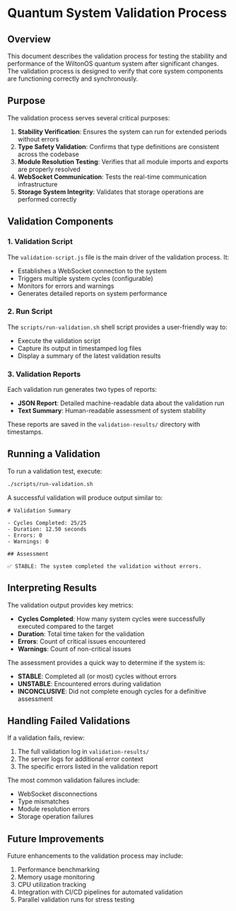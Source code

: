 # Quantum System Validation Process

## Overview

This document describes the validation process for testing the stability and performance of the WiltonOS quantum system after significant changes. The validation process is designed to verify that core system components are functioning correctly and synchronously.

## Purpose

The validation process serves several critical purposes:

1. **Stability Verification**: Ensures the system can run for extended periods without errors
2. **Type Safety Validation**: Confirms that type definitions are consistent across the codebase
3. **Module Resolution Testing**: Verifies that all module imports and exports are properly resolved
4. **WebSocket Communication**: Tests the real-time communication infrastructure
5. **Storage System Integrity**: Validates that storage operations are performed correctly

## Validation Components

### 1. Validation Script

The `validation-script.js` file is the main driver of the validation process. It:

- Establishes a WebSocket connection to the system
- Triggers multiple system cycles (configurable)
- Monitors for errors and warnings
- Generates detailed reports on system performance

### 2. Run Script

The `scripts/run-validation.sh` shell script provides a user-friendly way to:

- Execute the validation script
- Capture its output in timestamped log files
- Display a summary of the latest validation results

### 3. Validation Reports

Each validation run generates two types of reports:

- **JSON Report**: Detailed machine-readable data about the validation run
- **Text Summary**: Human-readable assessment of system stability

These reports are saved in the `validation-results/` directory with timestamps.

## Running a Validation

To run a validation test, execute:

```bash
./scripts/run-validation.sh
```

A successful validation will produce output similar to:

```
# Validation Summary

- Cycles Completed: 25/25
- Duration: 12.50 seconds
- Errors: 0
- Warnings: 0

## Assessment

✅ STABLE: The system completed the validation without errors.
```

## Interpreting Results

The validation output provides key metrics:

- **Cycles Completed**: How many system cycles were successfully executed compared to the target
- **Duration**: Total time taken for the validation
- **Errors**: Count of critical issues encountered
- **Warnings**: Count of non-critical issues

The assessment provides a quick way to determine if the system is:

- **STABLE**: Completed all (or most) cycles without errors
- **UNSTABLE**: Encountered errors during validation
- **INCONCLUSIVE**: Did not complete enough cycles for a definitive assessment

## Handling Failed Validations

If a validation fails, review:

1. The full validation log in `validation-results/`
2. The server logs for additional error context
3. The specific errors listed in the validation report

The most common validation failures include:

- WebSocket disconnections
- Type mismatches
- Module resolution errors
- Storage operation failures

## Future Improvements

Future enhancements to the validation process may include:

1. Performance benchmarking
2. Memory usage monitoring
3. CPU utilization tracking
4. Integration with CI/CD pipelines for automated validation
5. Parallel validation runs for stress testing